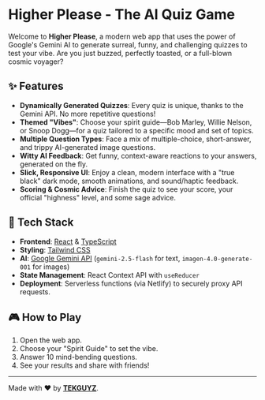 # Higher Please - The AI Quiz Game

Welcome to **Higher Please**, a modern web app that uses the power of Google's Gemini AI to generate surreal, funny, and challenging quizzes to test your vibe. Are you just buzzed, perfectly toasted, or a full-blown cosmic voyager?

## ✨ Features

-   **Dynamically Generated Quizzes**: Every quiz is unique, thanks to the Gemini API. No more repetitive questions!
-   **Themed "Vibes"**: Choose your spirit guide—Bob Marley, Willie Nelson, or Snoop Dogg—for a quiz tailored to a specific mood and set of topics.
-   **Multiple Question Types**: Face a mix of multiple-choice, short-answer, and trippy AI-generated image questions.
-   **Witty AI Feedback**: Get funny, context-aware reactions to your answers, generated on the fly.
-   **Slick, Responsive UI**: Enjoy a clean, modern interface with a "true black" dark mode, smooth animations, and sound/haptic feedback.
-   **Scoring & Cosmic Advice**: Finish the quiz to see your score, your official "highness" level, and some sage advice.

## 🚀 Tech Stack

-   **Frontend**: [React](https://reactjs.org/) & [TypeScript](https://www.typescriptlang.org/)
-   **Styling**: [Tailwind CSS](https://tailwindcss.com/)
-   **AI**: [Google Gemini API](https://ai.google.dev/) (`gemini-2.5-flash` for text, `imagen-4.0-generate-001` for images)
-   **State Management**: React Context API with `useReducer`
-   **Deployment**: Serverless functions (via Netlify) to securely proxy API requests.

## 🎮 How to Play

1.  Open the web app.
2.  Choose your "Spirit Guide" to set the vibe.
3.  Answer 10 mind-bending questions.
4.  See your results and share with friends!

---

Made with ❤️ by [**TEKGUYZ**](https://tekguyz.com).
